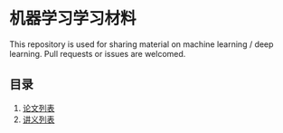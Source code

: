 # 机器学习学习材料

This repository is used for sharing material on machine learning / deep learning. Pull requests or issues are welcomed.

## 目录

1. [论文列表](papers/README.md)
2. [讲义列表](slides/)